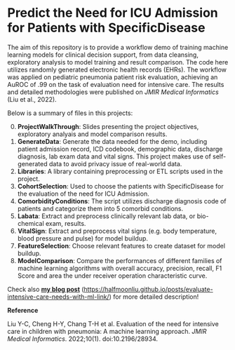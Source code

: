 # Predict the Need for ICU Admission for Patients with SpecificDisease

The aim of this repository is to provide a workflow demo of training machine learning models for clinical decision support, from data cleansing, exploratory analysis to model training and result comparison. The code here utilizes randomly generated electronic health records (EHRs). The workflow was applied on pediatric pneumonia patient risk evaluation, achieving an AuROC of .99 on the task of evaluation need for intensive care. The results and detailed methodologies were published on *JMIR Medical Informatics* (Liu et al., 2022).

Below is a summary of files in this projects:

0. __**ProjectWalkThrough**__: Slides presenting the project objectives, exploratory analyais and model comparison results.
1. __**GenerateData**__: Generate the data needed for the demo, including patient admission record, ICD codebook, demographic data, discharge diagnosis, lab exam data and vital signs.                          This project makes use of self-generated data to avoid privacy issue of real-world data.
2. __**Libraries**__: A library containing preprocessing or ETL scripts used in the project.
3. __**CohortSelection**__: Used to choose the patients with SpecificDisease for the evaluation of the need for ICU Admission.
4. __**ComorbidityConditions**__: The script utilizes discharge diagnosis code of patients and categorize them into 5 comorbid conditions.
5. __**Labata**__: Extract and preprocess clinically relevant lab data, or bio-chemical exam, results.
6. __**VitalSign**__: Extract and preprocess vital signs (e.g. body temperature, blood pressure and pulse) for model buildup.
7. __**FeatureSelection**__: Choose relevant features to create dataset for model buildup.
8. __**ModelComparison**__: Compare the performances of different families of machine learning algorithms with overall accuracy, precision, recall, F1 Score and area the under receiver operation characteristic curve.

 Check also __<ins>my blog post</ins>__ (https://halfmoonliu.github.io/posts/evaluate-intensive-care-needs-with-ml-link/) for more detailed description!

**Reference**

Liu Y-C, Cheng H-Y, Chang T-H et al. Evaluation of the need for intensive care in children with pneumonia: A machine learning approach. *JMIR Medical Informatics*. 2022;10(1). doi:10.2196/28934.

